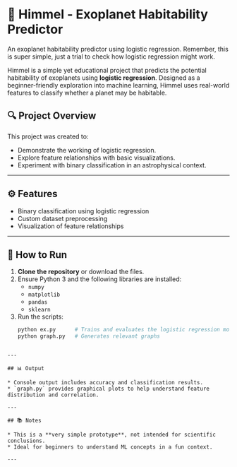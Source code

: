 # 🌌 Himmel - Exoplanet Habitability Predictor
An exoplanet habitability predictor using logistic regression. Remember, this is super simple, just a trial to check how logistic regression might work.


Himmel is a simple yet educational project that predicts the potential habitability of exoplanets using **logistic regression**. Designed as a beginner-friendly exploration into machine learning, Himmel uses real-world features to classify whether a planet may be habitable.



## 🔍 Project Overview

This project was created to:
- Demonstrate the working of logistic regression.
- Explore feature relationships with basic visualizations.
- Experiment with binary classification in an astrophysical context.

---


## ⚙️ Features

- Binary classification using logistic regression
- Custom dataset preprocessing
- Visualization of feature relationships

---

## 🚀 How to Run

1. **Clone the repository** or download the files.
2. Ensure Python 3 and the following libraries are installed:
   - `numpy`
   - `matplotlib`
   - `pandas`
   - `sklearn`
3. Run the scripts:
   ```bash
   python ex.py      # Trains and evaluates the logistic regression model
   python graph.py   # Generates relevant graphs
````

---

## 📊 Output

* Console output includes accuracy and classification results.
* `graph.py` provides graphical plots to help understand feature distribution and correlation.

---

## 📚 Notes

* This is a **very simple prototype**, not intended for scientific conclusions.
* Ideal for beginners to understand ML concepts in a fun context.

---


